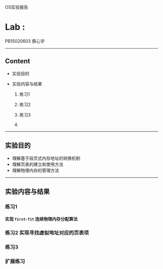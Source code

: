 OS实验报告
# Lab : 
PB15020603 蔡心宇

---
## Content

- 实验目的
- 实验内容与结果

    1. 练习1    
     
    2. 练习2    
   
    3. 练习3    
   
    4. 

---

## 实验目的
- 理解基于段页式内存地址的转换机制
- 理解页表的建立和使用方法
- 理解物理内存的管理方法
---
## 实验内容与结果

### 练习1
#### 实现 `first-fit` 连续物理内存分配算法

### 练习2 实现寻找虚拟地址对应的页表项
####


### 练习3 
#### 


### 扩展练习 
####

